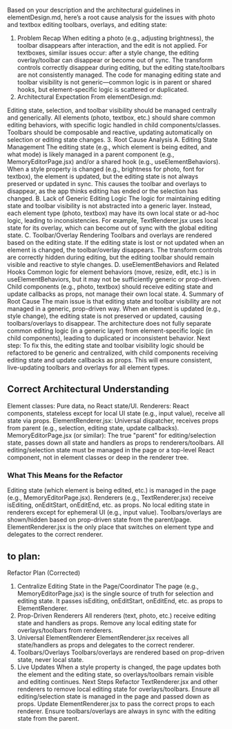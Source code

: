 Based on your description and the architectural guidelines in elementDesign.md, here’s a root cause analysis for the issues with photo and textbox editing toolbars, overlays, and editing state:

1. Problem Recap
   When editing a photo (e.g., adjusting brightness), the toolbar disappears after interaction, and the edit is not applied.
   For textboxes, similar issues occur: after a style change, the editing overlay/toolbar can disappear or become out of sync.
   The transform controls correctly disappear during editing, but the editing state/toolbars are not consistently managed.
   The code for managing editing state and toolbar visibility is not generic—common logic is in parent or shared hooks, but element-specific logic is scattered or duplicated.
2. Architectural Expectation
   From elementDesign.md:

Editing state, selection, and toolbar visibility should be managed centrally and generically.
All elements (photo, textbox, etc.) should share common editing behaviors, with specific logic handled in child components/classes.
Toolbars should be composable and reactive, updating automatically on selection or editing state changes. 3. Root Cause Analysis
A. Editing State Management
The editing state (e.g., which element is being edited, and what mode) is likely managed in a parent component (e.g., MemoryEditorPage.jsx) and/or a shared hook (e.g., useElementBehaviors).
When a style property is changed (e.g., brightness for photo, font for textbox), the element is updated, but the editing state is not always preserved or updated in sync.
This causes the toolbar and overlays to disappear, as the app thinks editing has ended or the selection has changed.
B. Lack of Generic Editing Logic
The logic for maintaining editing state and toolbar visibility is not abstracted into a generic layer.
Instead, each element type (photo, textbox) may have its own local state or ad-hoc logic, leading to inconsistencies.
For example, TextRenderer.jsx uses local state for its overlay, which can become out of sync with the global editing state.
C. Toolbar/Overlay Rendering
Toolbars and overlays are rendered based on the editing state.
If the editing state is lost or not updated when an element is changed, the toolbar/overlay disappears.
The transform controls are correctly hidden during editing, but the editing toolbar should remain visible and reactive to style changes.
D. useElementBehaviors and Related Hooks
Common logic for element behaviors (move, resize, edit, etc.) is in useElementBehaviors, but it may not be sufficiently generic or prop-driven.
Child components (e.g., photo, textbox) should receive editing state and update callbacks as props, not manage their own local state. 4. Summary of Root Cause
The main issue is that editing state and toolbar visibility are not managed in a generic, prop-driven way.
When an element is updated (e.g., style change), the editing state is not preserved or updated, causing toolbars/overlays to disappear.
The architecture does not fully separate common editing logic (in a generic layer) from element-specific logic (in child components), leading to duplicated or inconsistent behavior.
Next step:
To fix this, the editing state and toolbar visibility logic should be refactored to be generic and centralized, with child components receiving editing state and update callbacks as props. This will ensure consistent, live-updating toolbars and overlays for all element types.

## Correct Architectural Understanding

Element classes: Pure data, no React state/UI.
Renderers: React components, stateless except for local UI state (e.g., input value), receive all state via props.
ElementRenderer.jsx: Universal dispatcher, receives props from parent (e.g., selection, editing state, update callbacks).
MemoryEditorPage.jsx (or similar): The true "parent" for editing/selection state, passes down all state and handlers as props to renderers/toolbars.
All editing/selection state must be managed in the page or a top-level React component, not in element classes or deep in the renderer tree.

### What This Means for the Refactor

Editing state (which element is being edited, etc.) is managed in the page (e.g., MemoryEditorPage.jsx).
Renderers (e.g., TextRenderer.jsx) receive isEditing, onEditStart, onEditEnd, etc. as props.
No local editing state in renderers except for ephemeral UI (e.g., input value).
Toolbars/overlays are shown/hidden based on prop-driven state from the parent/page.
ElementRenderer.jsx is the only place that switches on element type and delegates to the correct renderer.

## to plan:

Refactor Plan (Corrected)

1. Centralize Editing State in the Page/Coordinator
   The page (e.g., MemoryEditorPage.jsx) is the single source of truth for selection and editing state.
   It passes isEditing, onEditStart, onEditEnd, etc. as props to ElementRenderer.
2. Prop-Driven Renderers
   All renderers (text, photo, etc.) receive editing state and handlers as props.
   Remove any local editing state for overlays/toolbars from renderers.
3. Universal ElementRenderer
   ElementRenderer.jsx receives all state/handlers as props and delegates to the correct renderer.
4. Toolbars/Overlays
   Toolbars/overlays are rendered based on prop-driven state, never local state.
5. Live Updates
   When a style property is changed, the page updates both the element and the editing state, so overlays/toolbars remain visible and editing continues.
   Next Steps
   Refactor TextRenderer.jsx and other renderers to remove local editing state for overlays/toolbars.
   Ensure all editing/selection state is managed in the page and passed down as props.
   Update ElementRenderer.jsx to pass the correct props to each renderer.
   Ensure toolbars/overlays are always in sync with the editing state from the parent.
